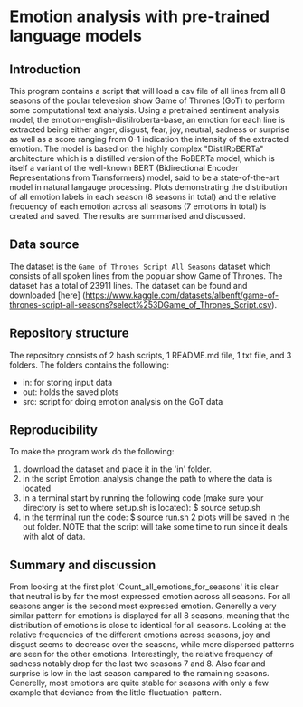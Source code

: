 # Emotion analysis with pre-trained language models 

## Introduction
This program contains a script that will load a csv file of all lines from all 8 seasons of the poular televesion show Game of Thrones (GoT) to perform some computational text analysis. Using a pretrained sentiment analysis model, the emotion-english-distilroberta-base, an emotion for each line is extracted being either anger, disgust, fear, joy, neutral, sadness or surprise as well as a score ranging from 0-1 indication the intensity of the extracted emotion. 
The model is based on the highly complex "DistilRoBERTa" architecture which is a distilled version of the RoBERTa model, which is itself a variant of the well-known BERT (Bidirectional Encoder Representations from Transformers) model, said to be a state-of-the-art model in natural langauge processing. 
Plots demonstrating the distribution of all emotion labels in each season (8 seasons in total) and the relative frequency of each emotion across all seasons (7 emotions in total) is created and saved. The results are summarised and discussed.


## Data source
The dataset is the ```Game of Thrones Script All Seasons``` dataset which consists of all spoken lines from the popular show Game of Thrones. The dataset has a total of 23911 lines. The dataset can be found and downloaded [here] (https://www.kaggle.com/datasets/albenft/game-of-thrones-script-all-seasons?select%253DGame_of_Thrones_Script.csv). 


## Repository structure
The repository consists of 2 bash scripts, 1 README.md file, 1 txt file, and 3 folders. The folders contains the following:

-   in: for storing input data
-   out: holds the saved plots
-   src: script for doing emotion analysis on the GoT data


## Reproducibility 
To make the program work do the following:

1) download the dataset and place it in the 'in' folder.
2) in the script Emotion_analysis change the path to where the data is located 
3) in a terminal start by running the following code (make sure your directory is set to where setup.sh is located):
    $ source setup.sh
4) in the terminal run the code:
    $ source run.sh
2 plots will be saved in the out folder. NOTE that the script will take some time to run since it deals with alot of data. 


## Summary and discussion
From looking at the first plot 'Count_all_emotions_for_seasons' it is clear that neutral is by far the most expressed emotion across all seasons. For all seasons anger is the second most expressed emotion. Generelly a very similar pattern for emotions is displayed for all 8 seasons, meaning that the distribution of emotions is close to identical for all seasons. 
Looking at the relative frequencies of the different emotions across seasons, joy and disgust seems to decrease over the seasons, while more dispersed patterns are seen for the other emotions. Interestingly, the relative frequency of sadness notably drop for the last two seasons 7 and 8. Also fear and surprise is low in the last season campared to the ramaining seasons. Generelly, most emotions are quite stable for seasons with only a few example that deviance from the little-fluctuation-pattern.  

